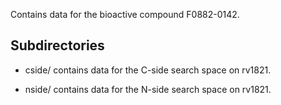 Contains data for the bioactive compound F0882-0142.

## Subdirectories

- cside/ contains data for the C-side search space on rv1821.

- nside/ contains data for the N-side search space on rv1821.

